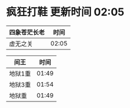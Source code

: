 # 疯狂打鞋 更新时间 02:05

| 四象苍茫长老   | 时间    |
|--------|-------|
| 虚无之关 | 02:05 |

| 间王   | 时间    |
|--------|-------|
| 地狱1重 | 01:49 |
| 地狱3重 | 01:54 |
| 地狱重 | 01:49 |